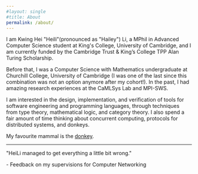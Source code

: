 ```yaml
---
#layout: single
#title: About
permalink: /about/
---
```

I am Kwing Hei "Heili"(pronounced as "Hailey") Li, a MPhil in Advanced Computer Science student at King's College, University of Cambridge, and I am currently funded by the Cambridge Trust & King’s College TPP Alan Turing Scholarship. 

Before that, I was a Computer Science with Mathematics undergraduate at Churchill College, University of Cambridge (I was  one of the last since this combination was not an option anymore after my cohort!). In the past, I had amazing research experiences at the CaMLSys Lab and MPI-SWS.

I am interested in the design, implementation, and verification of tools for software engineering and programming languages, through techniques from type theory, mathematical logic, and category theory. I also spend a fair amount of time thinking about concurrent computing, protocols for distributed systems, and donkeys.

My favourite mammal is the [donkey](https://en.wikipedia.org/wiki/Donkey). 

<!--- 
Whenever I am free, I spend my  time [coxing]({%link other/coxing.markdown %}) on the river or writing humorous [poems]({% link  other/poems.markdown %}). I am also extremely passionate about giving speeches and presentations, and I won some [awards]({% link  projects/entropy.markdown %}) for my talks in the past.
-->

--------------

"HeiLi managed to get everything a little bit wrong."

  \- Feedback on my supervisions for Computer Networking

<!--- 
This is the base Jekyll theme. You can find out more info about customizing your Jekyll theme, as well as basic Jekyll usage documentation at [jekyllrb.com](https://jekyllrb.com/)

You can find the source code for Minima at GitHub:
[jekyll][jekyll-organization] /
[minima](https://github.com/jekyll/minima)

You can find the source code for Jekyll at GitHub:
[jekyll][jekyll-organization] /
[jekyll](https://github.com/jekyll/jekyll)


[jekyll-organization]: https://github.com/jekyll
-->